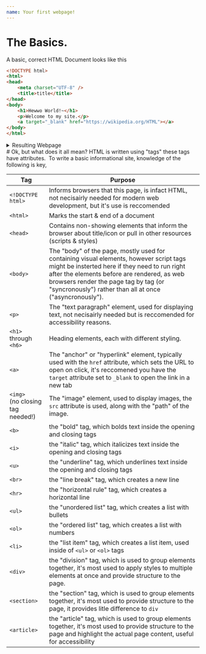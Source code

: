 ```yaml
---
name: Your first webpage!
---
```


# The Basics.
A basic, correct HTML Document looks like this
```html
<!DOCTYPE html>
<html>
<head>
    <meta charset="UTF-8" />
    <title>title</title>
</head>
<body>
    <h1>Hewwo World!~</h1>
    <p>Welcome to my site.</p>
    <a target="_blank" href="https://wikipedia.org/HTML"></a>
</body>
</html>
```
<details>
    <summary>Resulting Webpage</summary>
    <img src="/browser.svg">
    <h1>Hewwo World!~</h1>
    <p>Welcome to my site.</p>
    <a target="_blank" href="https://wikipedia.org/HTML"></a>
</details>
# Ok, but what does it all mean?
HTML is written using "tags" these tags have attributes.
<img src="/explaing.jpg" alt="">
To write a basic informational site, knowledge of the following is key,

| Tag | Purpose |
|-----|---------|
|`<!DOCTYPE html>` | Informs browsers that this page, is infact HTML, not necisairly needed for modern web development, but it's use is reccomended |
|`<html>`| Marks the start & end of a document |
|`<head>`| Contains non-showing elements that inform the browser about title/icon or pull in other resources (scripts & styles)|
| `<body>` | The "body" of the page, mostly used for containing visual elements, however script tags might be insterted here if they need to run right after the elements before are rendered, as web browsers render the page tag by tag (or "syncronously") rather than all at once ("asyncronously").|
|`<p>`| The "text paragraph" element, used for displaying text, not necisairly needed but is reccomended for accessibility reasons. |
| `<h1>` through `<h6>`| Heading elements, each with different styling.|
|`<a>`| The "anchor" or "hyperlink" element, typically used with the `href` attribute, which sets the URL to open on click, it's reccomened you have the `target` attribute set to `_blank` to open the link in a new tab |
|`<img>`<br>(no closing tag needed!)| The "image" element, used to display images, the `src` attribute is used, along with the "path" of the image. |
|`<b>`| the "bold" tag, which bolds text inside the opening and closing tags |
|`<i>`| the "italic" tag, which italicizes text inside the opening and closing tags |
|`<u>`| the "underline" tag, which underlines text inside the opening and closing tags |
|`<br>`| the "line break" tag, which creates a new line |
|`<hr>`| the "horizontal rule" tag, which creates a horizontal line |
|`<ul>`| the "unordered list" tag, which creates a list with bullets |
|`<ol>`| the "ordered list" tag, which creates a list with numbers |
|`<li>`| the "list item" tag, which creates a list item, used inside of `<ul>` or `<ol>` tags |
| `<div>`| the "division" tag, which is used to group elements together, it's most used to apply styles to multiple elements at once and provide structure to the page. |
| `<section>`| the "section" tag, which is used to group elements together, it's most used to provide structure to the page, it provides litle difference to `div` |
| `<article>`| the "article" tag, which is used to group elements together, it's most used to provide structure to the page and highlight the actual page content, useful for accessibility |

